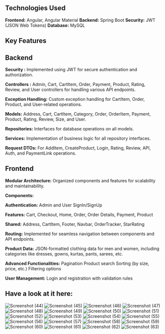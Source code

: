 ## Technologies Used
**Frontend:** Angular, Angular Material
**Backend:** Spring Boot
**Security:** JWT (JSON Web Tokens)
**Database:** MySQL 

## Key Features

## Backend

**Security :** Implemented using JWT for secure authentication and authorization.

**Controllers :**
Admin, Cart, CartItem, Order, Payment, Product, Rating, Review, and User controllers for handling various API endpoints.

**Exception Handling:**
Custom exception handling for CartItem, Order, Product, and User-related operations.

**Models:**
Address, Cart, CartItem, Category, Order, OrderItem, Payment, Product, Rating, Review, Size, and User.

**Repositories:**
Interfaces for database operations on all models.

**Services:**
Implementation of business logic for all repository interfaces.

**Request DTOs:**
For AddItem, CreateProduct, Login, Rating, Review, API, Auth, and PaymentLink operations.

## Frontend

**Modular Architecture:**
Organized components and features for scalability and maintainability.

**Components:**

**Authentication:** Admin and User SignIn/SignUp

**Features:** Cart, Checkout, Home, Order, Order Details, Payment, Product

**Shared:** Address, CartItem, Footer, Navbar, OrderTracker, StarRating

**Routing:**
Implemented for seamless navigation between components and API endpoints.

**Product Data:**
JSON-formatted clothing data for men and women, including categories like dresses, gowns, kurtas, pants, sarees, etc.

**Advanced Functionalities:**
Pagination
Product search
Sorting (by size, price, etc.)
Filtering options

**User Management:**
Login and registration with validation rules

## Have a look at it here:

![Screenshot (44)](https://github.com/Krishnakant2000/EcommerceAJ-Project/assets/66054576/63130ab8-b6b9-47b1-82fa-c4f8abd8a65a)
![Screenshot (45)](https://github.com/Krishnakant2000/EcommerceAJ-Project/assets/66054576/9445609b-ba0e-4a0a-9428-f4de27d3fce0)
![Screenshot (46)](https://github.com/Krishnakant2000/EcommerceAJ-Project/assets/66054576/96d8dcde-154f-4302-bd26-76ac9a7d0fd9)
![Screenshot (47)](https://github.com/Krishnakant2000/EcommerceAJ-Project/assets/66054576/566e958c-f4f8-4527-8dc3-929e8c4455d5)
![Screenshot (48)](https://github.com/Krishnakant2000/EcommerceAJ-Project/assets/66054576/3c9eef5e-7f9d-4b9d-b8c4-b35fe0eb84cb)
![Screenshot (49)](https://github.com/Krishnakant2000/EcommerceAJ-Project/assets/66054576/98ae05af-5134-4eb8-98a4-44c231f56fc4)
![Screenshot (50)](https://github.com/Krishnakant2000/EcommerceAJ-Project/assets/66054576/3858f13b-1e13-40a0-aad5-c5c642578eda)
![Screenshot (51)](https://github.com/Krishnakant2000/EcommerceAJ-Project/assets/66054576/c52a8565-5838-437a-913c-f34b7e3a26ca)
![Screenshot (52)](https://github.com/Krishnakant2000/EcommerceAJ-Project/assets/66054576/a6c66d45-93de-46bd-b310-6d4060c49d2c)
![Screenshot (53)](https://github.com/Krishnakant2000/EcommerceAJ-Project/assets/66054576/64eaf3f0-c59c-4ef5-8088-61218b0c7b4c)
![Screenshot (54)](https://github.com/Krishnakant2000/EcommerceAJ-Project/assets/66054576/2559f0b4-f685-42ba-93d9-802b3dab41d4)
![Screenshot (55)](https://github.com/Krishnakant2000/EcommerceAJ-Project/assets/66054576/e1fb0fa2-3b43-48a4-a668-8463215d3d68)
![Screenshot (56)](https://github.com/Krishnakant2000/EcommerceAJ-Project/assets/66054576/286f219a-109b-4f52-9d0b-53109869644d)
![Screenshot (57)](https://github.com/Krishnakant2000/EcommerceAJ-Project/assets/66054576/4e92fd97-3ee3-4086-bd28-b262a0580931)
![Screenshot (58)](https://github.com/Krishnakant2000/EcommerceAJ-Project/assets/66054576/855890e5-aa87-406e-a47b-6c581c07d0b9)
![Screenshot (59)](https://github.com/Krishnakant2000/EcommerceAJ-Project/assets/66054576/3e109a6f-8f68-4c37-8604-090174dba30c)
![Screenshot (60)](https://github.com/Krishnakant2000/EcommerceAJ-Project/assets/66054576/06febd70-4c3b-4dfd-a6be-f70d5a7291bb)
![Screenshot (61)](https://github.com/Krishnakant2000/EcommerceAJ-Project/assets/66054576/8019ab9e-bba2-4c22-9659-724f1edc054a)
![Screenshot (62)](https://github.com/Krishnakant2000/EcommerceAJ-Project/assets/66054576/b15f4b9a-cdd6-4635-a57b-e1446b7dfff5)
![Screenshot (63)](https://github.com/Krishnakant2000/EcommerceAJ-Project/assets/66054576/7048e7bb-65a3-426b-8461-f19997c849e7)



